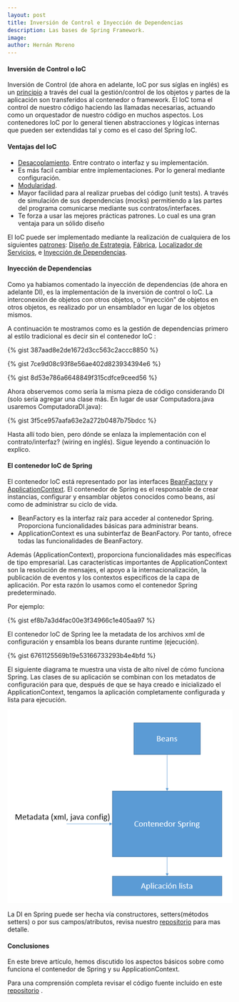 ```yaml
---
layout: post
title: Inversión de Control e Inyección de Dependencias
description: Las bases de Spring Framework.
image: 
author: Hernán Moreno
---
```


#### Inversión de Control o IoC

Inversión de Control (de ahora en adelante, IoC por sus síglas en inglés) es un [principio](https://es.wikipedia.org/wiki/Categor%C3%ADa:Principios_de_programaci%C3%B3n) a través del cual la gestión/control de los objetos y partes de la aplicación son transferidos al contenedor o framework. El IoC toma el control de nuestro código haciendo las llamadas necesarias, actuando como un orquestador de nuestro código en muchos aspectos. Los contenedores IoC por lo general tienen abstracciones y lógicas internas que pueden ser extendidas tal y como es el caso del Spring IoC.


#### Ventajas del IoC

* [Desacoplamiento](https://es.wikipedia.org/wiki/Acoplamiento_(inform%C3%A1tica)). Entre contrato o interfaz y su implementación.
* Es más facil cambiar entre implementaciones. Por lo general mediante configuración.
* [Modularidad](https://es.wikipedia.org/wiki/Modularidad_(inform%C3%A1tica)).
* Mayor facilidad para al realizar pruebas del código (unit tests). A través de simulación de sus dependencias (mocks) permitiendo a las partes del programa comunicarse mediante sus contratos/interfaces.
* Te forza a usar las mejores prácticas patrones. Lo cual es una gran ventaja para un sólido diseño

El IoC puede ser implementado mediante la realización de cualquiera de los siguientes [patrones](https://es.wikipedia.org/wiki/Patr%C3%B3n_de_dise%C3%B1o): [Diseño de Estrategia](https://es.wikipedia.org/wiki/Strategy_%28patr%C3%B3n_de_dise%C3%B1o%29#:%7E:text=El%20patr%C3%B3n%20Estrategia%20%28Strategy%29%20es,objetos%20para%20resolver%20una%20tarea.), [Fábrica](https://es.wikipedia.org/wiki/Factory_Method_%28patr%C3%B3n_de_dise%C3%B1o%29#:%7E:text=Es%20una%20simplificaci%C3%B3n%20del%20Abstract,tendremos%20uno%20u%20otro%20comportamiento.), [Localizador de Servicios](https://en.wikipedia.org/wiki/Service_locator_pattern), e [Inyección de Dependencias](https://es.wikipedia.org/wiki/Inyecci%C3%B3n_de_dependencias).
 

#### Inyección de Dependencias

Como ya habiamos comentado la inyección de dependencias (de ahora en adelante DI), es la implementación de la inversión de control o IoC. La interconexión de objetos con otros objetos, o "inyección" de objetos en otros objetos, es realizado por un ensamblador en lugar de los objetos mismos.

A continuación te mostramos como es la gestión de dependencias primero al estilo tradicional es decir sin el contenedor IoC :

{% gist 387aad8e2de1672d3cc563c2accc8850 %}

{% gist 7ce9d08c93f8e56ae402d823934394e6 %}

{% gist 8d53e786a6648849f315cdfce9ceed56 %}

Ahora observemos como sería la misma pieza de código considerando DI (solo sería agregar una clase más. En lugar de usar Computadora.java usaremos ComputadoraDI.java):

{% gist 3f5ce957aafa63e2a272b0487b75bdcc %}

Hasta allí todo bien, pero dónde se enlaza la implementación con el contrato/interfaz? (wiring en inglés). Sigue leyendo a continuación lo explico.


#### El contenedor IoC de Spring

El contenedor IoC está representado por las interfaces  [BeanFactory](https://docs.spring.io/spring-framework/docs/current/javadoc-api/org/springframework/beans/factory/BeanFactory.html) y [ApplicationContext](https://docs.spring.io/spring-framework/docs/current/javadoc-api/org/springframework/context/ApplicationContext.html). El contenedor de Spring es el responsable de crear instancias, configurar y ensamblar objetos conocidos como beans, así como de administrar su ciclo de vida. 


* BeanFactory es la interfaz raíz para acceder al contenedor Spring. Proporciona funcionalidades básicas para administrar beans.
* ApplicationContext es una subinterfaz de BeanFactory. Por tanto, ofrece todas las funcionalidades de BeanFactory.

Además (ApplicationContext), proporciona funcionalidades más específicas de tipo empresarial. Las características importantes de ApplicationContext son la resolución de mensajes, el apoyo a la internacionalización, la publicación de eventos y los contextos específicos de la capa de aplicación. Por esta razón lo usamos como el contenedor Spring predeterminado.

Por ejemplo:

{% gist ef8b7a3d4fac00e3f34966c1e405aa97 %}

El contenedor IoC de Spring lee la metadata de los archivos xml de configuración y ensambla los beans durante runtime (ejecución). 

{% gist 6761125569b19e53166733293b4e4bfd %}

El siguiente diagrama te muestra una vista de alto nivel de cómo funciona Spring. Las clases de su aplicación se combinan con los metadatos de configuración para que, después de que se haya creado e inicializado el ApplicationContext, tengamos la aplicación completamente configurada y lista para ejecución.

![Contenedor IoC](/assets/images/ioc.png)

La DI en Spring puede ser hecha vía constructores, setters(métodos setters) o por sus campos/atributos, revisa nuestro [repositorio](https://github.com/sistecma/spring-desde-cero) para mas detalle.


#### Conclusiones

En este breve artículo, hemos discutido los aspectos básicos sobre como funciona el contenedor de Spring y su ApplicationContext. 

Para una comprensión completa revisar el código fuente incluido en este [repositorio](https://github.com/sistecma/spring-desde-cero) .         

